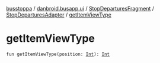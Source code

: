 [busstoppa](../../../index.md) / [danbroid.busapp.ui](../../index.md) / [StopDeparturesFragment](../index.md) / [StopDeparturesAdapter](index.md) / [getItemViewType](./get-item-view-type.md)

# getItemViewType

`fun getItemViewType(position: `[`Int`](https://kotlinlang.org/api/latest/jvm/stdlib/kotlin/-int/index.html)`): `[`Int`](https://kotlinlang.org/api/latest/jvm/stdlib/kotlin/-int/index.html)